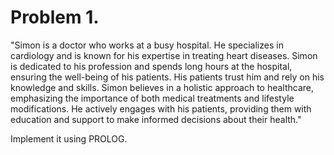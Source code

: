 # Problem 1.

"Simon is a doctor who works at a busy hospital. He specializes in cardiology and is known for his expertise in treating heart diseases. Simon is dedicated to his profession and spends long hours at the hospital, ensuring the well-being of his patients. His patients trust him and rely on his knowledge and skills. Simon believes in a holistic approach to healthcare, emphasizing the importance of both medical treatments and lifestyle modifications. He actively engages with his patients, providing them with education and support to make informed decisions about their health."

Implement it using PROLOG.
